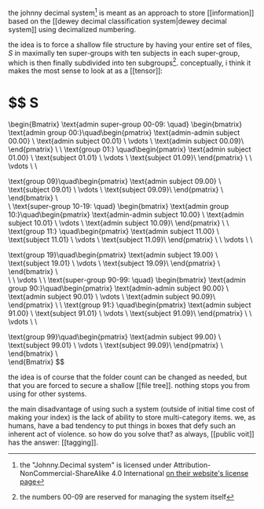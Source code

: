the johnny decimal system[^1] is meant as an approach to store [[information]] based on the [[dewey decimal classification system|dewey decimal system]] using decimalized numbering.

the idea is to force a shallow file structure by having your entire set of files, $S$ in maximally ten super-groups with ten subjects in each super-group, which is then finally subdivided into ten subgroups[^2]. conceptually, i think it makes the most sense to look at as a [[tensor]]: 

$$
S 
= 
\begin{Bmatrix}
\text{admin super-group 00-09: \quad} 
\begin{bmatrix}
\text{admin group 00:}\quad\begin{pmatrix}
\text{admin-admin subject 00.00} \\
\text{admin subject 00.01} \\
\vdots \\
\text{admin subject 00.09}\\
\end{pmatrix}  \\ \\
\text{group 01:}
\quad\begin{pmatrix}
\text{admin subject 01.00} \\
\text{subject 01.01} \\
\vdots \\
\text{subject 01.09}\\
\end{pmatrix} \\ \\ \vdots \\ \\
 
\text{group 09}\quad\begin{pmatrix}
\text{admin subject 09.00} \\
\text{subject 09.01} \\
\vdots \\ 
\text{subject 09.09}\\
\end{pmatrix} \\
\end{bmatrix} \\  
\\
\text{super-group 10-19: \quad}
\begin{bmatrix}
\text{admin group 10:}\quad\begin{pmatrix}
\text{admin-admin subject 10.00} \\
\text{admin subject 10.01} \\
\vdots \\
\text{admin subject 10.09}\\
\end{pmatrix}  \\ \\
\text{group 11:}
\quad\begin{pmatrix}
\text{admin subject 11.00} \\
\text{subject 11.01} \\
\vdots \\
\text{subject 11.09}\\
\end{pmatrix} \\ \\ \vdots \\ \\
 
\text{group 19}\quad\begin{pmatrix}
\text{admin subject 19.00} \\
\text{subject 19.01} \\
\vdots \\ 
\text{subject 19.09}\\
\end{pmatrix} \\
\end{bmatrix} \\  
\\ \\
\vdots \\
\\
\text{super-group 90-99: \quad}
\begin{bmatrix}
\text{admin group 90:}\quad\begin{pmatrix}
\text{admin-admin subject 90.00} \\
\text{admin subject 90.01} \\
\vdots \\
\text{admin subject 90.09}\\
\end{pmatrix}  \\ \\
\text{group 91:}
\quad\begin{pmatrix}
\text{admin subject 91.00} \\
\text{subject 91.01} \\
\vdots \\
\text{subject 91.09}\\
\end{pmatrix} \\ \\ \vdots \\ \\

\text{group 99}\quad\begin{pmatrix}
\text{admin subject 99.00} \\
\text{subject 99.01} \\
\vdots \\ 
\text{subject 99.09}\\
\end{pmatrix} \\
\end{bmatrix} \\  
\end{Bmatrix}
$$


the idea is of course that the folder count can be changed as needed, but that you are forced to secure a shallow [[file tree]]. nothing stops you from using for other systems.

the main disadvantage of using such a system (outside of initial time cost of making your index) is the lack of ability to store multi-category items. we, as humans, have a bad tendency to put things in boxes that defy such an inherent act of violence. so how do you solve that? as always, [[public voit]] has the answer: [[tagging]].

[^1]: the "Johnny.Decimal system" is licensed  under Attribution-NonCommercial-ShareAlike 4.0 International [on their  website's license page](https://johnnydecimal.com/00-09-site-administration/01-about/01.02-licence/)
[^2]: the numbers 00-09 are reserved for managing the system itself 
